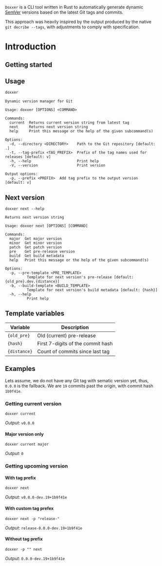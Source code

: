 `Doxxer` is a CLI tool written in Rust to automatically generate dynamic
[SemVer](https://semver.org/) versions based on the latest Git tags and commits.

This approach was heavily inspired by the output produced by the native
`git decribe --tags`, with adjustments to comply with specification.

# Introduction

## Getting started

## Usage

```bash
doxxer
```

```
Dynamic version manager for Git

Usage: doxxer [OPTIONS] <COMMAND>

Commands:
  current  Returns current version string from latest tag
  next     Returns next version string
  help     Print this message or the help of the given subcommand(s)

Options:
  -d, --directory <DIRECTORY>    Path to the Git repository [default: .]
  -t, --tag-prefix <TAG_PREFIX>  Prefix of the tag names used for releases [default: v]
  -h, --help                     Print help
  -V, --version                  Print version

Output options:
  -p, --prefix <PREFIX>  Add tag prefix to the output version [default: v]
```

## Next version

```
doxxer next --help
```

```
Returns next version string

Usage: doxxer next [OPTIONS] [COMMAND]

Commands:
  major  Get major version
  minor  Get minor version
  patch  Get patch version
  pre    Get pre-release version
  build  Get build metadata
  help   Print this message or the help of the given subcommand(s)

Options:
  -p, --pre-template <PRE_TEMPLATE>
          Template for next version's pre-release [default: {old_pre}.dev.{distance}]
  -b, --build-template <BUILD_TEMPLATE>
          Template for next version's build metadata [default: {hash}]
  -h, --help
          Print help
```

## Template variables

| Variable | Description |
|--|--|
| `{old_pre}` | Old (current) pre-release |
| `{hash}` | First 7-digits of the commit hash |
| `{distance}` | Count of commits since last tag |

## Examples

Lets assume, we do not have any Git tag with sematic version yet, thus, `0.0.0`
is the fallback. We are `19` commits past the origin, with commit hash `1b9f41e`.

### Getting current version

```
doxxer current
```
*Output*: `v0.0.0`

#### Major version only

```
doxxer current major
```
*Output*: `0`

### Getting upcoming version

#### With tag prefix

```
doxxer next
```
*Output*: `v0.0.0-dev.19+1b9f41e`

#### With custom tag prefex

```
doxxer next -p "release-"
```
*Output*: `release-0.0.0-dev.19+1b9f41e`

#### Without tag prefix

```
doxxer -p "" next
```
*Output*: `0.0.0-dev.19+1b9f41e`